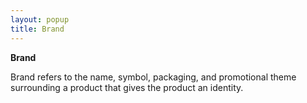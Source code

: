 ```yaml
---
layout: popup
title: Brand
---
```



**Brand**


Brand refers to the name, symbol, packaging, and promotional theme surrounding a product that gives the product an identity.
